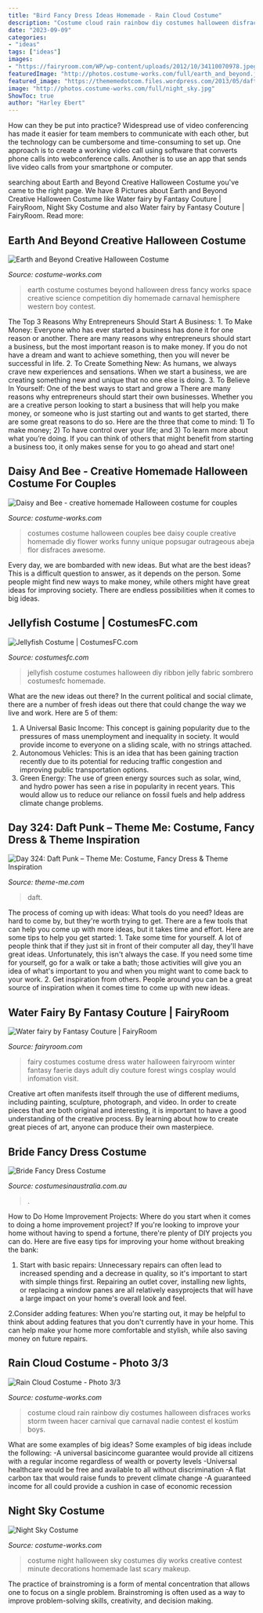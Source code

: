 ```yaml
---
title: "Bird Fancy Dress Ideas Homemade - Rain Cloud Costume"
description: "Costume cloud rain rainbow diy costumes halloween disfraces works storm tween hacer carnival que carnaval nadie contest el kostüm boys"
date: "2023-09-09"
categories:
- "ideas"
tags: ["ideas"]
images:
- "https://fairyroom.com/WP/wp-content/uploads/2012/10/34110070978.jpeg"
featuredImage: "http://photos.costume-works.com/full/earth_and_beyond.jpg"
featured_image: "https://thememedotcom.files.wordpress.com/2013/05/daft-punk-gold-guy-manuel-costume-whole.jpg?w=684"
image: "http://photos.costume-works.com/full/night_sky.jpg"
ShowToc: true
author: "Harley Ebert"
---
```



How can they be put into practice?
Widespread use of video conferencing has made it easier for team members to communicate with each other, but the technology can be cumbersome and time-consuming to set up. One approach is to create a working video call using software that converts phone calls into webconference calls. Another is to use an app that sends live video calls from your smartphone or computer.

	

		
searching about Earth and Beyond Creative Halloween Costume you've came to the right page. We have 8 Pictures about Earth and Beyond Creative Halloween Costume like Water fairy by Fantasy Couture | FairyRoom, Night Sky Costume and also Water fairy by Fantasy Couture | FairyRoom. Read more:
		
    
## Earth And Beyond Creative Halloween Costume

<img loading=lazy src="http://photos.costume-works.com/full/earth_and_beyond.jpg" onerror="this.onerror=null;this.src='https://tse2.mm.bing.net/th?id=OIP.EHmhEMMFJYy5N6BjXPM23wHaLK&amp;pid=15.1';" alt="Earth and Beyond Creative Halloween Costume">

_Source: costume-works.com_

>earth costume costumes beyond halloween dress fancy works space creative science competition diy homemade carnaval hemisphere western boy contest. 

	

The Top 3 Reasons Why Entrepreneurs Should Start A Business: 1. To Make Money: Everyone who has ever started a business has done it for one reason or another. There are many reasons why entrepreneurs should start a business, but the most important reason is to make money. If you do not have a dream and want to achieve something, then you will never be successful in life. 2. To Create Something New: As humans, we always crave new experiences and sensations. When we start a business, we are creating something new and unique that no one else is doing. 3. To Believe In Yourself: One of the best ways to start and grow a
There are many reasons why entrepreneurs should start their own businesses. Whether you are a creative person looking to start a business that will help you make money, or someone who is just starting out and wants to get started, there are some great reasons to do so. Here are the three that come to mind: 1) To make money; 2) To have control over your life; and 3) To learn more about what you’re doing. If you can think of others that might benefit from starting a business too, it only makes sense for you to go ahead and start one!

    
## Daisy And Bee - Creative Homemade Halloween Costume For Couples

<img loading=lazy src="https://photos.costume-works.com/full/daisy.jpg" onerror="this.onerror=null;this.src='https://tse1.mm.bing.net/th?id=OIP.Y_AnS3tmJVJ0v3IYrtOyHgHaKf&amp;pid=15.1';" alt="Daisy and Bee - creative homemade Halloween costume for couples">

_Source: costume-works.com_

>costumes costume halloween couples bee daisy couple creative homemade diy flower works funny unique popsugar outrageous abeja flor disfraces awesome. 

	

Every day, we are bombarded with new ideas. But what are the best ideas? This is a difficult question to answer, as it depends on the person. Some people might find new ways to make money, while others might have great ideas for improving society. There are endless possibilities when it comes to big ideas.

    
## Jellyfish Costume | CostumesFC.com

<img loading=lazy src="http://www.costumesfc.com/wp-content/uploads/2015/08/Jellyfish-Costumes.jpg" onerror="this.onerror=null;this.src='https://tse4.mm.bing.net/th?id=OIP.jKVpEjz5FNJcAGV_1oc8hQHaJ3&amp;pid=15.1';" alt="Jellyfish Costume | CostumesFC.com">

_Source: costumesfc.com_

>jellyfish costume costumes halloween diy ribbon jelly fabric sombrero costumesfc homemade. 

	

What are the new ideas out there?
In the current political and social climate, there are a number of fresh ideas out there that could change the way we live and work. Here are 5 of them: 
1. A Universal Basic Income: This concept is gaining popularity due to the pressures of mass unemployment and inequality in society. It would provide income to everyone on a sliding scale, with no strings attached.
2. Autonomous Vehicles: This is an idea that has been gaining traction recently due to its potential for reducing traffic congestion and improving public transportation options.
3. Green Energy: The use of green energy sources such as solar, wind, and hydro power has seen a rise in popularity in recent years. This would allow us to reduce our reliance on fossil fuels and help address climate change problems.

    
## Day 324: Daft Punk – Theme Me: Costume, Fancy Dress &amp; Theme Inspiration

<img loading=lazy src="https://thememedotcom.files.wordpress.com/2013/05/daft-punk-gold-guy-manuel-costume-whole.jpg?w=684" onerror="this.onerror=null;this.src='https://tse1.mm.bing.net/th?id=OIP.3rAAOe9y1f7TwrKqpyDwIQHaLF&amp;pid=15.1';" alt="Day 324: Daft Punk – Theme Me: Costume, Fancy Dress &amp; Theme Inspiration">

_Source: theme-me.com_

>daft. 

	

The process of coming up with ideas: What tools do you need?
Ideas are hard to come by, but they're worth trying to get. There are a few tools that can help you come up with more ideas, but it takes time and effort. Here are some tips to help you get started: 1. Take some time for yourself. A lot of people think that if they just sit in front of their computer all day, they'll have great ideas. Unfortunately, this isn't always the case. If you need some time for yourself, go for a walk or take a bath; those activities will give you an idea of what's important to you and when you might want to come back to your work. 2. Get inspiration from others. People around you can be a great source of inspiration when it comes time to come up with new ideas.

    
## Water Fairy By Fantasy Couture | FairyRoom

<img loading=lazy src="https://fairyroom.com/WP/wp-content/uploads/2012/10/34110070978.jpeg" onerror="this.onerror=null;this.src='https://tse1.mm.bing.net/th?id=OIP.IOilAmHZBwaQk3cl5raETAHaJ3&amp;pid=15.1';" alt="Water fairy by Fantasy Couture | FairyRoom">

_Source: fairyroom.com_

>fairy costumes costume dress water halloween fairyroom winter fantasy faerie days adult diy couture forest wings cosplay would infomation visit. 

	

Creative art often manifests itself through the use of different mediums, including painting, sculpture, photograph, and video. In order to create pieces that are both original and interesting, it is important to have a good understanding of the creative process. By learning about how to create great pieces of art, anyone can produce their own masterpiece.

    
## Bride Fancy Dress Costume

<img loading=lazy src="https://www.costumesinaustralia.com.au/media/catalog/product/cache/1/image/9df78eab33525d08d6e5fb8d27136e95/l/z/lz84812_1.jpg" onerror="this.onerror=null;this.src='https://tse1.mm.bing.net/th?id=OIP.4dA6yq5RLfocYdIO1uDBxQHaLH&amp;pid=15.1';" alt="Bride Fancy Dress Costume">

_Source: costumesinaustralia.com.au_

>. 

	

How to Do Home Improvement Projects: Where do you start when it comes to doing a home improvement project?
If you're looking to improve your home without having to spend a fortune, there're plenty of DIY projects you can do. Here are five easy tips for improving your home without breaking the bank:
1. Start with basic repairs: Unnecessary repairs can often lead to increased spending and a decrease in quality, so it's important to start with simple things first. Repairing an outlet cover, installing new lights, or replacing a window panes are all relatively easyprojects that will have a large impact on your home's overall look and feel.

2.Consider adding features: When you're starting out, it may be helpful to think about adding features that you don't currently have in your home. This can help make your home more comfortable and stylish, while also saving money on future repairs.

    
## Rain Cloud Costume - Photo 3/3

<img loading=lazy src="http://photos.costume-works.com/full/rain_cloud2.jpg" onerror="this.onerror=null;this.src='https://tse1.mm.bing.net/th?id=OIP.TrXQKqSX1Um6LmQtXgaUqAHaMI&amp;pid=15.1';" alt="Rain Cloud Costume - Photo 3/3">

_Source: costume-works.com_

>costume cloud rain rainbow diy costumes halloween disfraces works storm tween hacer carnival que carnaval nadie contest el kostüm boys. 

	

What are some examples of big ideas?
Some examples of big ideas include the following: 
-A universal basicincome guarantee would provide all citizens with a regular income regardless of wealth or poverty levels 
-Universal healthcare would be free and available to all without discrimination 
-A flat carbon tax that would raise funds to prevent climate change 
-A guaranteed income for all could provide a cushion in case of economic recession

    
## Night Sky Costume

<img loading=lazy src="http://photos.costume-works.com/full/night_sky.jpg" onerror="this.onerror=null;this.src='https://tse3.mm.bing.net/th?id=OIP.ohsbRDGU7VXh2AXXU581qAHaLZ&amp;pid=15.1';" alt="Night Sky Costume">

_Source: costume-works.com_

>costume night halloween sky costumes diy works creative contest minute decorations homemade last scary makeup. 

	

The practice of brainstroming is a form of mental concentration that allows one to focus on a single problem. Brainstroming is often used as a way to improve problem-solving skills, creativity, and decision making.

